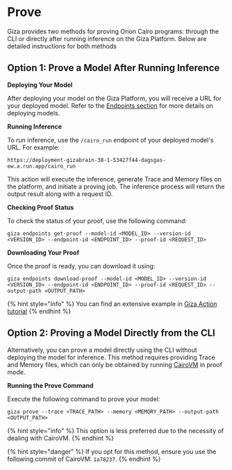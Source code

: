 # Prove

Giza provides two methods for proving Orion Cairo programs: through the CLI or directly after running inference on the Giza Platform. Below are detailed instructions for both methods

## Option 1: Prove a Model After Running Inference

**Deploying Your Model**

After deploying your model on the Giza Platform, you will receive a URL for your deployed model. Refer to the [Endpoints section](../../resources/endpoints.md) for more details on deploying models.

**Running Inference**

To run inference, use the `/cairo_run` endpoint of your deployed model's URL. For example:

```
https://deployment-gizabrain-38-1-53427f44-dagsgas-ew.a.run.app/cairo_run
```

This action will execute the inference, generate Trace and Memory files on the platform, and initiate a proving job. The inference process will return the output result along with a request ID.

**Checking Proof Status**

To check the status of your proof, use the following command:

```
giza endpoints get-proof --model-id <MODEL_ID> --version-id <VERSION_ID> --endpoint-id <ENDPOINT_ID> --proof-id <REQUEST_ID>
```

**Downloading Your Proof**

Once the proof is ready, you can download it using:

```
giza endpoints download-proof --model-id <MODEL_ID> --version-id <VERSION_ID> --endpoint-id <ENDPOINT_ID> --proof-id <REQUEST_ID> --output-path <OUTPUT_PATH>
```

{% hint style="info" %}
You can find an extensive example in [Giza Action tutorial](https://actions.gizatech.xyz/tutorials/build-a-verifiable-neural-network-with-giza-actions#run-and-prove)
{% endhint %}

## Option 2: Proving a Model Directly from the CLI

Alternatively, you can prove a model directly using the CLI without deploying the model for inference. This method requires providing Trace and Memory files, which can only be obtained by running [CairoVM](https://github.com/lambdaclass/cairo-vm) in proof mode.

**Running the Prove Command**

Execute the following command to prove your model:

```
giza prove --trace <TRACE_PATH> --memory <MEMORY_PATH> --output-path <OUTPUT_PATH>
```

{% hint style="info" %}
This option is less preferred due to the necessity of dealing with CairoVM.
{% endhint %}

{% hint style="danger" %}
If you opt for this method, ensure you use the following commit of CairoVM: `1a78237`.
{% endhint %}
